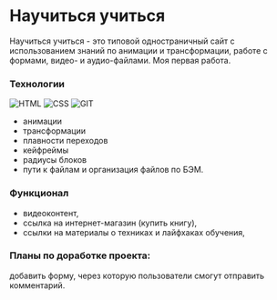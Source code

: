 # Научиться учиться

Научиться учиться - это типовой одностраничный сайт с использованием знаний по анимации и трансформации, работе с формами, видео- и аудио-файлами.
Моя первая работа.

### Технологии
![HTML](https://img.shields.io/badge/HTML-172F45?style=for-the-badge&logo=html5)
![CSS](https://img.shields.io/badge/CSS-172F45?style=for-the-badge&logo=css3)
![GIT](https://img.shields.io/badge/GIT-172F45?style=for-the-badge&logo=git)

- анимации
- трансформации
- плавности переходов
- кейфреймы
- радиусы блоков
- пути к файлам и организация файлов по БЭМ.


### Функционал
- видеоконтент,
- ссылка на интернет-магазин (купить книгу),
 - ссылки на материалы о техниках и лайфхаках обучения,


### Планы по доработке проекта:
добавить форму, через которую пользователи смогут отправить комментарий.

